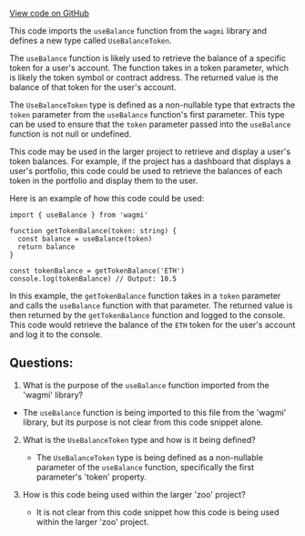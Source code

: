 [View code on GitHub](zoo-labs/zoo/blob/master/ui/src/types/wagmi.ts)

This code imports the `useBalance` function from the `wagmi` library and defines a new type called `UseBalanceToken`. 

The `useBalance` function is likely used to retrieve the balance of a specific token for a user's account. The function takes in a token parameter, which is likely the token symbol or contract address. The returned value is the balance of that token for the user's account.

The `UseBalanceToken` type is defined as a non-nullable type that extracts the `token` parameter from the `useBalance` function's first parameter. This type can be used to ensure that the `token` parameter passed into the `useBalance` function is not null or undefined.

This code may be used in the larger project to retrieve and display a user's token balances. For example, if the project has a dashboard that displays a user's portfolio, this code could be used to retrieve the balances of each token in the portfolio and display them to the user.

Here is an example of how this code could be used:

```
import { useBalance } from 'wagmi'

function getTokenBalance(token: string) {
  const balance = useBalance(token)
  return balance
}

const tokenBalance = getTokenBalance('ETH')
console.log(tokenBalance) // Output: 10.5
```

In this example, the `getTokenBalance` function takes in a `token` parameter and calls the `useBalance` function with that parameter. The returned value is then returned by the `getTokenBalance` function and logged to the console. This code would retrieve the balance of the `ETH` token for the user's account and log it to the console.
## Questions: 
 1. What is the purpose of the `useBalance` function imported from the 'wagmi' library?
   - The `useBalance` function is being imported to this file from the 'wagmi' library, but its purpose is not clear from this code snippet alone.

2. What is the `UseBalanceToken` type and how is it being defined?
   - The `UseBalanceToken` type is being defined as a non-nullable parameter of the `useBalance` function, specifically the first parameter's 'token' property.

3. How is this code being used within the larger 'zoo' project?
   - It is not clear from this code snippet how this code is being used within the larger 'zoo' project.